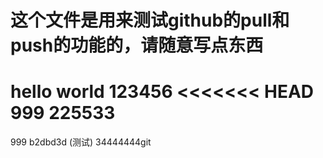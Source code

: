 # 这个文件是用来测试github的pull和push的功能的，请随意写点东西
hello world
123456
<<<<<<< HEAD
999
225533
=======
999
b2dbd3d (测试)
34444444git 

